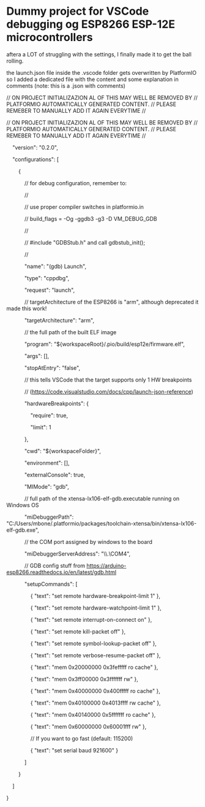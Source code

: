 # Dummy project for VSCode debugging og ESP8266 ESP-12E microcontrollers
aftera a LOT of struggling with the settings, I finally made it to get the ball rolling.

the launch.json file inside the .vscode folder gets overwritten by PlatformIO so I added a dedicated file
with the content and some explanation in comments (note: this is a .json with comments)

// ON PROJECT INITIALIZAZION AL OF THIS MAY WELL BE REMOVED BY
// PLATFORMIO AUTOMATICALLY GENERATED CONTENT.
// PLEASE REMEBER TO MANUALLY ADD IT AGAIN EVERYTIME
//

// ON PROJECT INITIALIZAZION AL OF THIS MAY WELL BE REMOVED BY
// PLATFORMIO AUTOMATICALLY GENERATED CONTENT.
// PLEASE REMEBER TO MANUALLY ADD IT AGAIN EVERYTIME
//

    "version": "0.2.0",

    "configurations": [

        {

            // for debug configuration, remember to:

            //

            // use proper compiler switches in platformio.in

            // build_flags = -Og -ggdb3 -g3 -D VM_DEBUG_GDB

            //

            // #include "GDBStub.h" and call gdbstub_init();

            //

            "name": "(gdb) Launch",

            "type": "cppdbg",

            "request": "launch",

            // targetArchitecture of the ESP8266 is "arm", although deprecated it made this work!

            "targetArchitecture": "arm",

            // the full path of the built ELF image

            "program": "${workspaceRoot}/.pio/build/esp12e/firmware.elf",

            "args": [],

            "stopAtEntry": "false",

            // this tells VSCode that the target supports only 1 HW breakpoints

            // (https://code.visualstudio.com/docs/cpp/launch-json-reference)

            "hardwareBreakpoints": {

                "require": true,

                "limit": 1

            },

            "cwd": "${workspaceFolder}",

            "environment": [],

            "externalConsole": true,

            "MIMode": "gdb",

            // full path of the xtensa-lx106-elf-gdb.executable running on Windows OS

            "miDebuggerPath": "C:/Users/mbone/.platformio/packages/toolchain-xtensa/bin/xtensa-lx106-elf-gdb.exe",

            // the COM port assigned by windows to the board

            "miDebuggerServerAddress": "\\\\.\\COM4",

            // GDB config stuff from https://arduino-esp8266.readthedocs.io/en/latest/gdb.html

            "setupCommands": [

                { "text": "set remote hardware-breakpoint-limit 1" },

                { "text": "set remote hardware-watchpoint-limit 1" },

                { "text": "set remote interrupt-on-connect on" },

                { "text": "set remote kill-packet off" },

                { "text": "set remote symbol-lookup-packet off" },

                { "text": "set remote verbose-resume-packet off" },

                { "text": "mem 0x20000000 0x3fefffff ro cache" },

                { "text": "mem 0x3ff00000 0x3fffffff rw" },

                { "text": "mem 0x40000000 0x400fffff ro cache" },

                { "text": "mem 0x40100000 0x4013ffff rw cache" },

                { "text": "mem 0x40140000 0x5fffffff ro cache" },

                { "text": "mem 0x60000000 0x60001fff rw" },

                // If you want to go fast (default: 115200)

                { "text": "set serial baud 921600" }

            ]

        }

    ]

}
